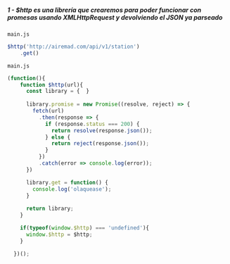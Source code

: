 ##### 1 - $http es una librería que crearemos para poder funcionar con promesas usando XMLHttpRequest y devolviendo el JSON ya parseado

`main.js`
```javascript
$http('http://airemad.com/api/v1/station')
    .get()
```

`main.js`
```javascript
(function(){
    function $http(url){
      const library = {  }
      
      library.promise = new Promise((resolve, reject) => {
        fetch(url)
          .then(response => {
            if (response.status === 200) {
              return resolve(response.json());
            } else {
              return reject(response.json());
            }
          })
          .catch(error => console.log(error));
      })

      library.get = function() {
        console.log('olaquease');
      }
      
      return library;
    }

    if(typeof(window.$http) === 'undefined'){
      window.$http = $http;
    }

  })();
```